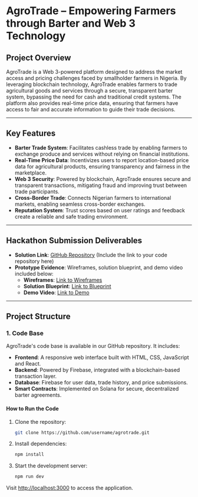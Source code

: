 # **AgroTrade – Empowering Farmers through Barter and Web 3 Technology**

## **Project Overview**

AgroTrade is a Web 3-powered platform designed to address the market access and pricing challenges faced by smallholder farmers in Nigeria. By leveraging blockchain technology, AgroTrade enables farmers to trade agricultural goods and services through a secure, transparent barter system, bypassing the need for cash and traditional credit systems. The platform also provides real-time price data, ensuring that farmers have access to fair and accurate information to guide their trade decisions.

---

## **Key Features**

- **Barter Trade System**: Facilitates cashless trade by enabling farmers to exchange produce and services without relying on financial institutions.
- **Real-Time Price Data**: Incentivizes users to report location-based price data for agricultural products, ensuring transparency and fairness in the marketplace.
- **Web 3 Security**: Powered by blockchain, AgroTrade ensures secure and transparent transactions, mitigating fraud and improving trust between trade participants.
- **Cross-Border Trade**: Connects Nigerian farmers to international markets, enabling seamless cross-border exchanges.
- **Reputation System**: Trust scores based on user ratings and feedback create a reliable and safe trading environment.

---

## **Hackathon Submission Deliverables**

- **Solution Link**: [GitHub Repository](#) (Include the link to your code repository here)
- **Prototype Evidence**: Wireframes, solution blueprint, and demo video included below:
  - **Wireframes**: [Link to Wireframes](#)
  - **Solution Blueprint**: [Link to Blueprint](#)
  - **Demo Video**: [Link to Demo](#)

---

## **Project Structure**

### **1. Code Base**

AgroTrade's code base is available in our GitHub repository. It includes:

- **Frontend**: A responsive web interface built with HTML, CSS, JavaScript and React.
- **Backend**: Powered by Firebase, integrated with a blockchain-based transaction layer.
- **Database**: Firebase for user data, trade history, and price submissions.
- **Smart Contracts**: Implemented on Solana for secure, decentralized barter agreements.

#### **How to Run the Code**

1. Clone the repository:

   ```bash
   git clone https://github.com/username/agrotrade.git
   ```

2. Install dependencies:

    ```bash
    npm install
    ```

3. Start the development server:
    ```bash
    npm run dev
    ```

Visit <http://localhost:3000> to access the application.
